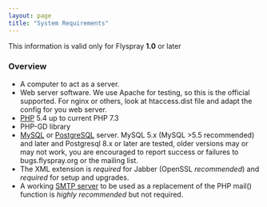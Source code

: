 ```yaml
---
layout: page
title: "System Requirements"
---
```


This information is valid only for Flyspray **1.0** or later

### Overview 

  * A computer to act as a server.
  * Web server software. We use Apache for testing, so this is the official supported. For nginx or others, look at htaccess.dist file and adapt the config for you web server.
  * [PHP](http://php.net) 5.4 up to current PHP 7.3
  * PHP-GD library
  * [MySQL]([http://www.mysql.com) or [PostgreSQL](http://www.postgresql.org) server. MySQL 5.x (MySQL >5.5 recommended) and later and Postgresql 8.x or later are tested, older versions may or may not work, you are encouraged to report success or failures to bugs.flyspray.org or the mailing list.
  * The XML extension is *required* for Jabber (OpenSSL *recommended*) and *required* for setup and upgrades.
  * A working [SMTP server](http://www.postfix.org) to be used as a replacement of the PHP mail() function  is *highly recommended* but not required.

